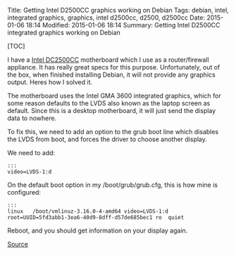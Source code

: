 Title: Getting Intel D2500CC graphics working on Debian
Tags: debian, intel, integrated graphics, graphics, intel d2500cc, d2500, d2500cc
Date: 2015-01-06 18:14
Modified: 2015-01-06 18:14
Summary: Getting Intel D2500CC integrated graphics working on Debian

[TOC]

I have a [Intel DC2500CC](http://www.intel.com/content/www/us/en/motherboards/desktop-motherboards/desktop-board-d2500cc.html) motherboard which I use as a router/firewall appliance. It has really great specs for this purpose. Unfortunately, out of the box, when finished installing Debian, it will not provide any graphics output. Heres how I solved it.

The motherboard uses the Intel GMA 3600 integrated graphics, which for some reason defaults to the LVDS also known as the laptop screen as default. Since this is a desktop motherboard, it will just send the display data to nowhere.

To fix this, we need to add an option to the grub boot line which disables the LVDS from boot, and forces the driver to choose another display.

We need to add:

    :::
    video=LVDS-1:d

On the default boot option in my /boot/grub/grub.cfg, this is how mine is configured:

    :::
    linux   /boot/vmlinuz-3.16.0-4-amd64 video=LVDS-1:d root=UUID=5fd3abb1-3ea6-40d9-8dff-d57de685bec1 ro  quiet

Reboot, and you should get information on your display again.

[Source](http://forums.debian.net/viewtopic.php?f=7&t=106713)

